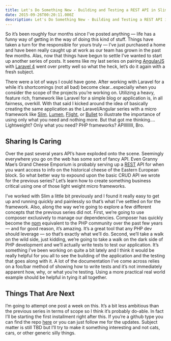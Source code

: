 ```yaml
---
title: Let's Do Something New - Building and Testing a REST API in Slim 2
date: 2015-09-26T00:20:11.000Z
description: Let's Do Something New - Building and Testing a REST API in Slim 2
---
```


So it’s been roughly four months since I’ve posted anything — life has a funny way of getting in the way of doing this kind of stuff. Things have taken a turn for the responsible for yours truly — I’ve just purchased a home and have been really caught up at work as our team has grown in the past few months. Alas, now that things have begun to settle I’ve wanted to start up another series of posts. It seems like my last series on pairing [AngularJS](http://laravel.com/) with [Laravel 4](http://laravel.com/) went over pretty well so what the heck, let’s do it again with a fresh subject.

There were a lot of ways I could have gone. After working with Laravel for a while it’s shortcomings (not all bad) become clear…especially when you consider the scope of the projects you’re working on. Utilizing a heavy, feature rich, framework like Laravel for a simple blog or application is, in all fairness, overkill. With that said I kicked around the idea of basically creating the same application as the Laravel/Angular series with a micro framework like [Slim](http://www.slimframework.com/), [Lumen](http://lumen.laravel.com/), [Flight](http://flightphp.com/), or [Bullet](http://bulletphp.com/) to illustrate the importance of using only what you need and nothing more. But that got me thinking…. Lightweight? Only what you need? PHP frameworks? APIIIIIIII, Bro.

## Sharing Is Caring

Over the past several years API’s have exploded onto the scene. Seemingly everywhere you go on the web has some sort of fancy API. Even Granny Mae’s Grand Cheese Emporium is probably serving up a [REST](https://en.wikipedia.org/wiki/Representational_state_transfer) API for when you want access to info on the historical cheese of the Eastern European block. So what better way to expound upon the basic CRUD API we wrote for the previous series? Let’s learn how to create something business critical using one of those light weight micro frameworks.

I’ve worked with Slim a little bit previously and I found it really easy to get up and running quickly and painlessly so that’s what I’ve settled on for the framework. Also, along the way we’re going to explore a few different concepts that the previous series did not. First, we’re going to use composer exclusively to manage our dependencies. Composer has quickly become the [npm](https://www.npmjs.com/) equivalent to the PHP community over the past few years — and for good reason, it’s amazing. It’s a great tool that any PHP dev should leverage — so that’s exactly what we’ll do. Second, we’ll take a walk on the wild side, just kidding, we’re going to take a walk on the dark side of PHP development and we’ll actually write tests to test our application. It’s something I’ve been working on quite a bit lately and I think it would be really helpful for you all to see the building of the application and the testing that goes along with it. A lot of the documentation I’ve come across relies on a foo/bar method of showing how to write tests and it’s not immediately apparent how, why, or what you’re testing. Using a more practical real world example should be helpful in tying it all together.

## Things That Are Next

I’m going to attempt one post a week on this. It’s a bit less ambitious than the previous series in terms of scope so I think it’s probably do-able. In fact I’ll be starting the first installment right after this. If you’re a github type you can find the repo [here](https://github.com/justinvoelkel/how-to-slim-api.git) or you can just follow me for the updates. Subject matter is still TBD but I’ll try to make it something interesting and not cats, cars, or other generic silly things.
